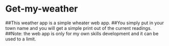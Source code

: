 ﻿# Get-my-weather

##This weather app is a simple wheater web app.
##You simply put in your town name and you will get a simple print out of the current readings.
##Note: the web app is only for my own skills development and it can be used to a limit.
